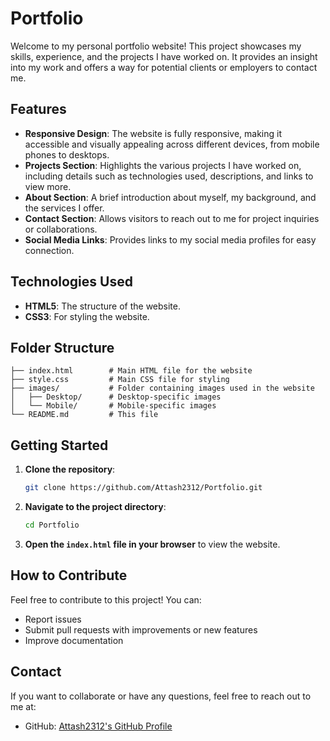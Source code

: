 # Portfolio

Welcome to my personal portfolio website! This project showcases my skills, experience, and the projects I have worked on. It provides an insight into my work and offers a way for potential clients or employers to contact me.

## Features

- **Responsive Design**: The website is fully responsive, making it accessible and visually appealing across different devices, from mobile phones to desktops.
- **Projects Section**: Highlights the various projects I have worked on, including details such as technologies used, descriptions, and links to view more.
- **About Section**: A brief introduction about myself, my background, and the services I offer.
- **Contact Section**: Allows visitors to reach out to me for project inquiries or collaborations.
- **Social Media Links**: Provides links to my social media profiles for easy connection.

## Technologies Used

- **HTML5**: The structure of the website.
- **CSS3**: For styling the website.

## Folder Structure

```
├── index.html        # Main HTML file for the website
├── style.css         # Main CSS file for styling
├── images/           # Folder containing images used in the website
│   ├── Desktop/      # Desktop-specific images
│   └── Mobile/       # Mobile-specific images
└── README.md         # This file
```

## Getting Started

1. **Clone the repository**:
    ```bash
    git clone https://github.com/Attash2312/Portfolio.git
    ```

2. **Navigate to the project directory**:
    ```bash
    cd Portfolio
    ```

3. **Open the `index.html` file in your browser** to view the website.

## How to Contribute

Feel free to contribute to this project! You can:
- Report issues
- Submit pull requests with improvements or new features
- Improve documentation

## Contact

If you want to collaborate or have any questions, feel free to reach out to me at:
- GitHub: [Attash2312's GitHub Profile](https://github.com/Attash2312)
